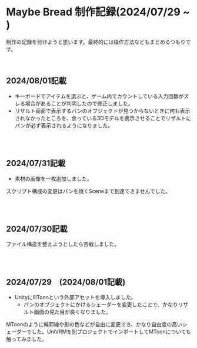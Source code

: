 # Maybe Bread 制作記録(2024/07/29 ~ )
<article>
  <p>制作の記録を付けようと思います。最終的には操作方法などもまとめるつもりです。</p>
</article>
</br>

<h2>2024/08/01記載</h2>
<article>
  
  - キーボードでアイテムを選ぶと、ゲーム内でカウントしている入力回数がズレる場合があることが判明したので修正しました。
  - リザルト画面で表示するパンのオブジェクトが見つからないときに何も表示されなかったところを、余っている3Dモデルを表示させることでリザルトにパンが必ず表示されるようになりました。
  
</article></br></br>

<h2>2024/07/31記載</h2>
<article>

  - 素材の画像を一枚追加しました。
  <p>スクリプト構成の変更はパンを焼くSceneまで到達できませんでした。</p>
</article></br></br>

<h2>2024/07/30記載</h2>
<article>
  <p>ファイル構造を整えようとしたら苦戦しました。</p>
</article></br></br>

<h2>2024/07/29　(2024/08/01記載)</h2>
<article>

  - UnityにlilToonという外部アセットを導入しました。
    * パンのオブジェクトにかけるシェーダーを変更したことで、かなりリザルト画面の見た目が良くなりました。
  <p>MToonのように輪郭線や影の色などが自由に変更でき、かなり自由度の高いシェーダーでした。UniVRMを別プロジェクトでインポートしてMToonについても触ってみました。</p>
  
</article></br>
